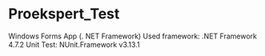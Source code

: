 # Proekspert_Test
Windows Forms App (. NET Framework)
Used framework: .NET Framework 4.7.2
Unit Test: NUnit.Framework v3.13.1
